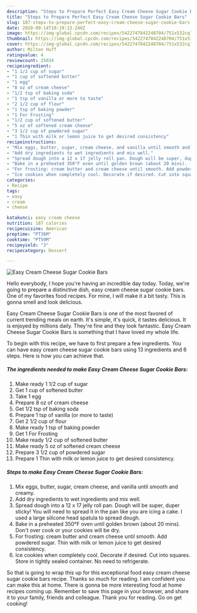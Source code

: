```yaml
---
description: "Steps to Prepare Perfect Easy Cream Cheese Sugar Cookie Bars"
title: "Steps to Prepare Perfect Easy Cream Cheese Sugar Cookie Bars"
slug: 187-steps-to-prepare-perfect-easy-cream-cheese-sugar-cookie-bars
date: 2020-09-14T19:19:13.240Z
image: https://img-global.cpcdn.com/recipes/5422747842248704/751x532cq70/easy-cream-cheese-sugar-cookie-bars-recipe-main-photo.jpg
thumbnail: https://img-global.cpcdn.com/recipes/5422747842248704/751x532cq70/easy-cream-cheese-sugar-cookie-bars-recipe-main-photo.jpg
cover: https://img-global.cpcdn.com/recipes/5422747842248704/751x532cq70/easy-cream-cheese-sugar-cookie-bars-recipe-main-photo.jpg
author: Milton Huff
ratingvalue: 4
reviewcount: 25034
recipeingredient:
- "1 1/2 cup of sugar"
- "1 cup of softened butter"
- "1 egg"
- "8 oz of cream cheese"
- "1/2 tsp of baking soda"
- "1 tsp of vanilla or more to taste"
- "2 1/2 cup of flour"
- "1 tsp of baking powder"
- "1 For Frosting"
- "1/2 cup of softened butter"
- "5 oz of softened cream cheese"
- "3 1/2 cup of powdered sugar"
- "1 Thin with milk or lemon juice to get desired consistency"
recipeinstructions:
- "Mix eggs, butter, sugar, cream cheese, and vanilla until smooth and creamy."
- "Add dry ingredients to wet ingredients and mix well."
- "Spread dough into a 12 x 17 jelly roll pan. Dough will be super, duper sticky! You will need to spread it in the pan like you are icing a cake. I used a large silicone head spatula to spread dough."
- "Bake in a preheated 350°F oven until golden brown (about 20 mins).  Don&#39;t over cook or your cookies will be dry."
- "For frosting: cream butter and cream cheese until smooth. Add powdered sugar. Thin with milk or lemon juice to get desired consistency."
- "Ice cookies when completely cool. Decorate if desired. Cut into squares. Store in tightly sealed container. No need to refrigerate."
categories:
- Recipe
tags:
- easy
- cream
- cheese

katakunci: easy cream cheese 
nutrition: 187 calories
recipecuisine: American
preptime: "PT36M"
cooktime: "PT59M"
recipeyield: "3"
recipecategory: Dessert

---
```



![Easy Cream Cheese Sugar Cookie Bars](https://img-global.cpcdn.com/recipes/5422747842248704/751x532cq70/easy-cream-cheese-sugar-cookie-bars-recipe-main-photo.jpg)

Hello everybody, I hope you're having an incredible day today. Today, we're going to prepare a distinctive dish, easy cream cheese sugar cookie bars. One of my favorites food recipes. For mine, I will make it a bit tasty. This is gonna smell and look delicious.

Easy Cream Cheese Sugar Cookie Bars is one of the most favored of current trending meals on earth. It's simple, it's quick, it tastes delicious. It is enjoyed by millions daily. They're fine and they look fantastic. Easy Cream Cheese Sugar Cookie Bars is something that I have loved my whole life.




To begin with this recipe, we have to first prepare a few ingredients. You can have easy cream cheese sugar cookie bars using 13 ingredients and 6 steps. Here is how you can achieve that.

<!--inarticleads1-->

##### The ingredients needed to make Easy Cream Cheese Sugar Cookie Bars:

1. Make ready 1 1/2 cup of sugar
1. Get 1 cup of softened butter
1. Take 1 egg
1. Prepare 8 oz of cream cheese
1. Get 1/2 tsp of baking soda
1. Prepare 1 tsp of vanilla (or more to taste)
1. Get 2 1/2 cup of flour
1. Make ready 1 tsp of baking powder
1. Get 1 For Frosting
1. Make ready 1/2 cup of softened butter
1. Make ready 5 oz of softened cream cheese
1. Prepare 3 1/2 cup of powdered sugar
1. Prepare 1 Thin with milk or lemon juice to get desired consistency.




<!--inarticleads2-->

##### Steps to make Easy Cream Cheese Sugar Cookie Bars:

1. Mix eggs, butter, sugar, cream cheese, and vanilla until smooth and creamy.
1. Add dry ingredients to wet ingredients and mix well.
1. Spread dough into a 12 x 17 jelly roll pan. Dough will be super, duper sticky! You will need to spread it in the pan like you are icing a cake. I used a large silicone head spatula to spread dough.
1. Bake in a preheated 350°F oven until golden brown (about 20 mins).  Don&#39;t over cook or your cookies will be dry.
1. For frosting: cream butter and cream cheese until smooth. Add powdered sugar. Thin with milk or lemon juice to get desired consistency.
1. Ice cookies when completely cool. Decorate if desired. Cut into squares. Store in tightly sealed container. No need to refrigerate.




So that is going to wrap this up for this exceptional food easy cream cheese sugar cookie bars recipe. Thanks so much for reading. I am confident you can make this at home. There is gonna be more interesting food at home recipes coming up. Remember to save this page in your browser, and share it to your family, friends and colleague. Thank you for reading. Go on get cooking!

